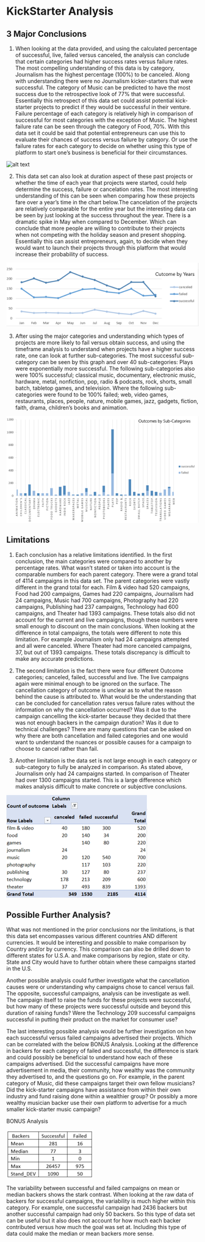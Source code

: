 # KickStarter Analysis
## 3 Major Conclusions
 
 
1. When looking at the data provided, and using the calculated percentage of successful, live, failed versus canceled, the analysis can conclude that certain categories had higher success rates versus failure rates. The most compelling understanding of this data is by category, Journalism has the highest percentage (100%) to be canceled. Along with understanding there were no Journalism kicker-starters that were successful. The category of Music can be predicted to have the most success due to the retrospective look of 77% that were successful. Essentially this retrospect of this data set could assist potential kick-starter projects to predict if they would be successful in their venture. Failure percentage of each category is relatively high in comparison of successful for most categories with the exception of Music. The highest failure rate can be seen through the category of Food, 70%. With this data set it could be said that potential entrepreneurs can use this to evaluate their chances of success versus failure by category. Or use the failure rates for each category to decide on whether using this type of platform to start one’s business is beneficial for their circumstances. 

 ![alt text](https://github.com/chiiliensun/KickStarter_Analysis/issues/1#issue-772575420)

2. This data set can also look at duration aspect of these past projects or whether the time of each year that projects were started, could help determine the success, failure or cancelation rates. The most interesting understanding of this can be seen when comparing how these projects fare over a year’s time in the chart below.The cancelation of the projects are relatively comparable for the entire year but the interesting data can be seen by just looking at the success throughout the year. There is a dramatic spike in May when compared to December. Which can conclude that more people are willing to contribute to their projects when not competing with the holiday season and present shopping. Essentially this can assist entrepreneurs, again, to decide when they would want to launch their projects through this platform that would increase their probability of success. 

![alt text](Screenshot2_Years.png)

3. After using the major categories and understanding which types of projects are more likely to fail versus obtain success, and using the timeframe analysis to understand when projects have a higher success rate, one can look at further sub-categories. 
The most successful sub-category can be seen by this graph and over 40 sub-categories: Plays were exponentially more successful. The following sub-categories also were 100% successful; classical music, documentary, electronic music, hardware, metal, nonfiction, pop, radio & podcasts, rock, shorts, small batch, tabletop games, and television. Where the following sub-categories were found to be 100% failed; web, video games, restaurants, places, people, nature, mobile games, jazz, gadgets, fiction, faith, drama, children’s books and animation. 

![alt text](Screenshot3_SubCat.png)

## Limitations

1. Each conclusion has a relative limitations identified. In the first conclusion, the main categories were compared to another by percentage rates. What wasn’t stated or taken into account is the comparable numbers for each parent category. There were a grand total of 4114 campaigns in this data set. The parent categories were vastly different in the grand total for each. Film & video had 520 campaigns, Food had 200 campaigns, Games had 220 campaigns, Journalism had 24 campaigns, Music had 700 campaigns, Photography had 220 campaigns, Publishing had 237 campaigns, Technology had 600 campaigns, and Theater had 1393 campaigns. These totals also did not account for the current and live campaigns, though these numbers were small enough to discount on the main conclusions. When looking at the difference in total campaigns, the totals were different to note this limitation. For example Journalism only had 24 campaigns attempted and all were canceled. Where Theater had more canceled campaigns, 37, but out of 1393 campaigns. These totals discrepancy is difficult to make any accurate predictions. 

2. The second limitation is the fact there were four different Outcome categories; canceled, failed, successful and live. The live campaigns again were minimal enough to be ignored on the surface. The cancellation category of outcome is unclear as to what the reason behind the cause is attributed to. What would be the understanding that can be concluded for cancellation rates versus failure rates without the information on why the cancellation occurred? Was it due to the campaign cancelling the kick-starter because they decided that there was not enough backers in the campaign duration? Was it due to technical challenges? There are many questions that can be asked on why there are both cancellation and failed categories and one would want to understand the nuances or possible causes for a campaign to choose to cancel rather than fail. 

3. Another limitation is the data set is not large enough in each category or sub-category to fully be analyzed in comparison. As stated above, Journalism only had 24 campaigns started. In comparison of Theater had over 1300 campaigns started. This is a large difference which makes analysis difficult to make concrete or subjective conclusions. 

![alt text](Screenshot4_Limits.png)

## Possible Further Analysis?

What was not mentioned in the prior conclusions nor the limitations, is that this data set encompasses various different countries AND different currencies. It would be interesting and possible to make comparison by Country and/or by currency. This comparison can also be drilled down to different states for U.S.A. and make comparisons by region, state or city. State and City would have to further obtain where these campaigns started in the U.S. 

Another possible analysis could further investigate what the cancellation causes were or understanding why campaigns chose to cancel versus fail. The opposite, successful campaigns, analysis can be investigate as well. The campaign itself to raise the funds for these projects were successful, but how many of these projects were successful outside and beyond this duration of raising funds? Were the Technology 209 successful campaigns successful in putting their product on the market for consumer use? 

The last interesting possible analysis would be further investigation on how each successful versus failed campaigns advertised their projects. Which can be correlated with the below BONUS Analysis. Looking at the difference in backers for each category of failed and successful, the difference is stark and could possibly be beneficial to understand how each of these campaigns advertised. Did the successful campaigns have more advertisement in media, their community, how wealthy was the community they advertised to, and the questions go on. For example, in the parent category of Music, did these campaigns target their own fellow musicians? Did the kick-starter campaigns have assistance from within their own industry and fund raising done within a wealthier group? Or possibly a more wealthy musician backer use their own platform to advertise for a much smaller kick-starter music campaign? 

BONUS Analysis

![alt text](Screenshot5_Bonus.png)

The variability between successful and failed campaigns on mean or median backers shows the stark contrast. When looking at the raw data of backers for successful campaigns, the variability is much higher within this category. For example, one successful campaign had 2436 backers but another successful campaign had only 50 backers. So this type of data set can be useful but it also does not account for how much each backer contributed versus how much the goal was set at. Including this type of data could make the median or mean backers more sense. 
